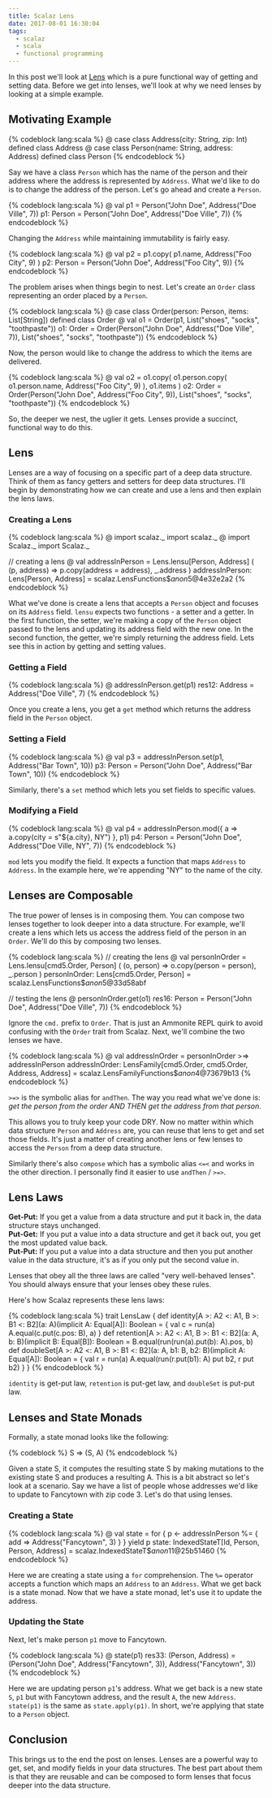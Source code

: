```yaml
---
title: Scalaz Lens
date: 2017-08-01 16:30:04
tags:
  - scalaz
  - scala
  - functional programming
---
```

In this post we'll look at [Lens](https://github.com/scalaz/scalaz/blob/5d453fe3e2548f829d26a3b033b82b36c06731fd/core/src/main/scala/scalaz/Lens.scala) which is a pure functional way of getting and setting data. Before we get into lenses, we'll look at why we need lenses by looking at a simple example.  

## Motivating Example  

{% codeblock lang:scala %}
@ case class Address(city: String, zip: Int)
defined class Address
@ case class Person(name: String, address: Address)
defined class Person
{% endcodeblock %}  

Say we have a class `Person` which has the name of the person and their address where the address is represented by `Address`. What we'd like to do is to change the address of the person. Let's go ahead and create a `Person`.

{% codeblock lang:scala %}
@ val p1 = Person("John Doe", Address("Doe Ville", 7))
p1: Person = Person("John Doe", Address("Doe Ville", 7))
{% endcodeblock %}  

Changing the `Address` while maintaining immutability is fairly easy.

{% codeblock lang:scala %}
@ val p2 = p1.copy(
    p1.name,
    Address("Foo City", 9)
  )
p2: Person = Person("John Doe", Address("Foo City", 9))
{% endcodeblock %}  

The problem arises when things begin to nest. Let's create an `Order` class representing an order placed by a `Person`.

{% codeblock lang:scala %}
@ case class Order(person: Person, items: List[String])
defined class Order
@ val o1 = Order(p1, List("shoes", "socks", "toothpaste"))
o1: Order = Order(Person("John Doe", Address("Doe Ville", 7)), List("shoes", "socks", "toothpaste"))
{% endcodeblock %}

Now, the person would like to change the address to which the items are delivered.

{% codeblock lang:scala %}
@ val o2 = o1.copy(
    o1.person.copy(
      o1.person.name,
      Address("Foo City", 9)
    ),
    o1.items
  )
o2: Order = Order(Person("John Doe", Address("Foo City", 9)), List("shoes", "socks", "toothpaste"))
{% endcodeblock %}  

So, the deeper we nest, the uglier it gets. Lenses provide a succinct, functional way to do this.

## Lens

Lenses are a way of focusing on a specific part of a deep data structure. Think of them as fancy getters and setters for deep data structures. I'll begin by demonstrating how we can create and use a lens and then explain the lens laws.  

### Creating a Lens

{% codeblock lang:scala %}
@ import scalaz._
import scalaz._
@ import Scalaz._
import Scalaz._

// creating a lens
@ val addressInPerson = Lens.lensu[Person, Address] (
    (p, address) => p.copy(address = address),
    _.address
  )
addressInPerson: Lens[Person, Address] = scalaz.LensFunctions$$anon$5@4e32e2a2
{% endcodeblock %}  

What we've done is create a lens that accepts a `Person` object and focuses on its `Address` field. `lensu` expects two functions - a setter and a getter. In the first function, the setter, we're making a copy of the `Person` object passed to the lens and updating its address field with the new one. In the second function, the getter, we're simply returning the address field. Lets see this in action by getting and setting values.  

### Getting a Field

{% codeblock lang:scala %}
@ addressInPerson.get(p1)
res12: Address = Address("Doe Ville", 7)
{% endcodeblock %}  

Once you create a lens, you get a `get` method which returns the address field in the `Person` object.

### Setting a Field

{% codeblock lang:scala %}
@ val p3 = addressInPerson.set(p1, Address("Bar Town", 10))
p3: Person = Person("John Doe", Address("Bar Town", 10))
{% endcodeblock %}  

Similarly, there's a `set` method which lets you set fields to specific values.  

### Modifying a Field

{% codeblock lang:scala %}
@ val p4 = addressInPerson.mod({ a => a.copy(city = s"${a.city}, NY") }, p1)
p4: Person = Person("John Doe", Address("Doe Ville, NY", 7))
{% endcodeblock %}

`mod` lets you modify the field. It expects a function that maps `Address` to `Address`. In the example here, we're appending "NY" to the name of the city.

## Lenses are Composable  

The true power of lenses is in composing them. You can compose two lenses together to look deeper into a data structure. For example, we'll create a lens which lets us access the address field of the person in an `Order`. We'll do this by composing two lenses.  

{% codeblock lang:scala %}
// creating the lens
@ val personInOrder = Lens.lensu[cmd5.Order, Person] (
    (o, person) => o.copy(person = person),
    _.person
  )
personInOrder: Lens[cmd5.Order, Person] = scalaz.LensFunctions$$anon$5@33d58abf

// testing the lens
@ personInOrder.get(o1)
res16: Person = Person("John Doe", Address("Doe Ville", 7))
{% endcodeblock %}  

Ignore the `cmd.` prefix to `Order`. That is just an Ammonite REPL quirk to avoid confusing with the `Order` trait from Scalaz. Next, we'll combine the two lenses we have.  

{% codeblock lang:scala %}
@ val addressInOrder = personInOrder >=> addressInPerson
addressInOrder: LensFamily[cmd5.Order, cmd5.Order, Address, Address] = scalaz.LensFamilyFunctions$$anon$4@73679b13
{% endcodeblock %}  

`>=>` is the symbolic alias for `andThen`. The way you read what we've done is: *get the person from the order AND THEN get the address from that person*.  

This allows you to truly keep your code DRY. Now no matter within which data structure `Person` and `Address` are, you can reuse that lens to get and set those fields. It's just a matter of creating another lens or few lenses to access the `Person` from a deep data structure.  

Similarly there's also `compose` which has a symbolic alias `<=<` and works in the other direction. I personally find it easier to use `andThen` / `>=>`.  

## Lens Laws  

**Get-Put:** If you get a value from a data structure and put it back in, the data structure stays unchanged.  
**Put-Get:** If you put a value into a data structure and get it back out, you get the most updated value back.  
**Put-Put:** If you put a value into a data structure and then you put another value in the data structure, it's as if you only put the second value in.  

Lenses that obey all the three laws are called "very well-behaved lenses". You should always ensure that your lenses obey these rules.  

Here's how Scalaz represents these lens laws:

{% codeblock lang:scala %}
trait LensLaw {
  def identity[A >: A2 <: A1, B >: B1 <: B2](a: A)(implicit A: Equal[A]): Boolean = {
    val c = run(a)
    A.equal(c.put(c.pos: B), a)
  }
  def retention[A >: A2 <: A1, B >: B1 <: B2](a: A, b: B)(implicit B: Equal[B]): Boolean =
    B.equal(run(run(a).put(b): A).pos, b)
  def doubleSet[A >: A2 <: A1, B >: B1 <: B2](a: A, b1: B, b2: B)(implicit A: Equal[A]): Boolean = {
    val r = run(a)
    A.equal(run(r.put(b1): A) put b2, r put b2)
  }
}
{% endcodeblock %}

`identity` is get-put law, `retention` is put-get law, and `doubleSet` is put-put law.

## Lenses and State Monads  

Formally, a state monad looks like the following: 

{% codeblock %}
S => (S, A)
{% endcodeblock %}  

Given a state S, it computes the resulting state S by making mutations to the existing state S and produces a resulting A. This is a bit abstract so let's look at a scenario. Say we have a list of people whose addresses we'd like to update to Fancytown with zip code 3. Let's do that using lenses.

### Creating a State

{% codeblock lang:scala %}
@ val state = for {
    p <- addressInPerson %= { add => Address("Fancytown", 3) }
  } yield p
state: IndexedStateT[Id, Person, Person, Address] = scalaz.IndexedStateT$$anon$11@25b51460
{% endcodeblock %}

Here we are creating a state using a `for` comprehension. The `%=` operator accepts a function which maps an `Address` to an `Address`. What we get back is a state monad. Now that we have a state monad, let's use it to update the address.

### Updating the State

Next, let's make person `p1` move to Fancytown. 

{% codeblock lang:scala %}
@ state(p1)
res33: (Person, Address) = (Person("John Doe", Address("Fancytown", 3)), Address("Fancytown", 3))
{% endcodeblock %}

Here we are updating person `p1`'s address. What we get back is a new state `S`, `p1` but with Fancytown address, and the result `A`, the new `Address`. `state(p1)` is the same as `state.apply(p1)`. In short, we're applying that state to a `Person` object.

## Conclusion

This brings us to the end the post on lenses. Lenses are a powerful way to get, set, and modify fields in your data structures. The best part about them is that they are reusable and can be composed to form lenses that focus deeper into the data structure.